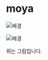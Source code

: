 # moya


![배경](https://github.com/jiihwann/moya/assets/140797711/c7de175b-b5d4-4d8f-b5c0-0bbc6a99d659)

![배경](https://github.com/jiihwann/moya/assets/140797711/c7de175b-b5d4-4d8f-b5c0-0bbc6a99d659)

위는 그림입니다.
